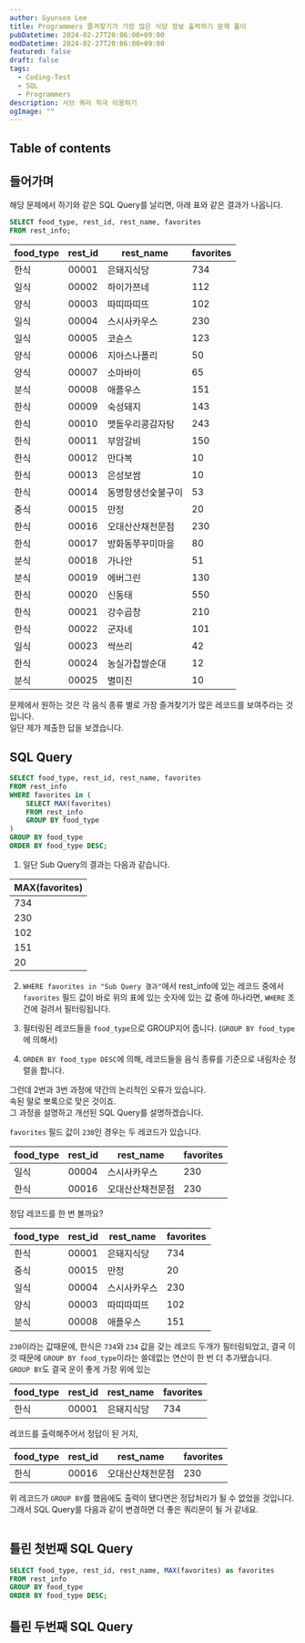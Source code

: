 ```yaml
---
author: Gyunseo Lee
title: Programmers 즐겨찾기가 가장 많은 식당 정보 출력하기 문제 풀이
pubDatetime: 2024-02-27T20:06:00+09:00
modDatetime: 2024-02-27T20:06:00+09:00
featured: false
draft: false
tags:
  - Coding-Test
  - SQL
  - Programmers
description: 서브 쿼리 적극 이용하기
ogImage: ""
---
```


## Table of contents

## 들어가며

해당 문제에서 하기와 같은 SQL Query를 날리면, 아래 표와 같은 결과가 나옵니다.

```sql
SELECT food_type, rest_id, rest_name, favorites
FROM rest_info;
```

| food_type | rest_id | rest_name          | favorites |
| --------- | ------- | ------------------ | --------- |
| 한식      | 00001   | 은돼지식당         | 734       |
| 일식      | 00002   | 하이가쯔네         | 112       |
| 양식      | 00003   | 따띠따띠뜨         | 102       |
| 일식      | 00004   | 스시사카우스       | 230       |
| 일식      | 00005   | 코슌스             | 123       |
| 양식      | 00006   | 지아스나폴리       | 50        |
| 양식      | 00007   | 소마바이           | 65        |
| 분식      | 00008   | 애플우스           | 151       |
| 한식      | 00009   | 숙성돼지           | 143       |
| 한식      | 00010   | 맷돌우리콩감자탕   | 243       |
| 한식      | 00011   | 부암갈비           | 150       |
| 한식      | 00012   | 만다복             | 10        |
| 한식      | 00013   | 은성보쌈           | 10        |
| 한식      | 00014   | 동명항생선숯불구이 | 53        |
| 중식      | 00015   | 만정               | 20        |
| 한식      | 00016   | 오대산산채전문점   | 230       |
| 한식      | 00017   | 방화동쭈꾸미마을   | 80        |
| 분식      | 00018   | 가나안             | 51        |
| 분식      | 00019   | 에버그린           | 130       |
| 한식      | 00020   | 신동태             | 550       |
| 한식      | 00021   | 강수곱창           | 210       |
| 한식      | 00022   | 군자네             | 101       |
| 일식      | 00023   | 싹쓰리             | 42        |
| 한식      | 00024   | 농실가찹쌀순대     | 12        |
| 분식      | 00025   | 별미진             | 10        |

문제에서 원하는 것은 각 음식 종류 별로 가장 즐겨찾기가 많은 레코드를 보여주라는 것입니다.  
일단 제가 제출한 답을 보겠습니다.

## SQL Query

```sql
SELECT food_type, rest_id, rest_name, favorites
FROM rest_info
WHERE favorites in (
    SELECT MAX(favorites)
    FROM rest_info
    GROUP BY food_type
)
GROUP BY food_type
ORDER BY food_type DESC;
```

1. 일단 Sub Query의 결과는 다음과 같습니다.

| MAX(favorites) |
| -------------- |
| 734            |
| 230            |
| 102            |
| 151            |
| 20             |

2. `WHERE favorites in "Sub Query 결과"`에서 rest_info에 있는 레코드 중에서 `favorites` 필드 값이 바로 위의 표에 있는 숫자에 있는 값 중에 하나라면, `WHERE` 조건에 걸려서 필터링됩니다.

3. 필터링된 레코드들을 `food_type`으로 GROUP지어 줍니다. (`GROUP BY food_type`에 의해서)

4. `ORDER BY food_type DESC`에 의해, 레코드들을 음식 종류를 기준으로 내림차순 정렬을 합니다.

그런데 2번과 3번 과정에 약간의 논리적인 오류가 있습니다.  
속된 말로 뽀록으로 맞은 것이죠.  
그 과정을 설명하고 개선된 SQL Query를 설명하겠습니다.

`favorites` 필드 값이 `230`인 경우는 두 레코드가 있습니다.

| food_type | rest_id | rest_name        | favorites |
| --------- | ------- | ---------------- | --------- |
| 일식      | 00004   | 스시사카우스     | 230       |
| 한식      | 00016   | 오대산산채전문점 | 230       |

정답 레코드를 한 번 볼까요?

| food_type | rest_id | rest_name    | favorites |
| --------- | ------- | ------------ | --------- |
| 한식      | 00001   | 은돼지식당   | 734       |
| 중식      | 00015   | 만정         | 20        |
| 일식      | 00004   | 스시사카우스 | 230       |
| 양식      | 00003   | 따띠따띠뜨   | 102       |
| 분식      | 00008   | 애플우스     | 151       |

`230`이라는 값때문에, 한식은 `734`와 `234` 값을 갖는 레코드 두개가 필터링되었고, 결국 이것 때문에 `GROUP BY food_type`이라는 쓸데없는 연산이 한 번 더 추가됐습니다.  
`GROUP BY`도 결국 운이 좋게 가장 위에 있는

| food_type | rest_id | rest_name  | favorites |
| --------- | ------- | ---------- | --------- |
| 한식      | 00001   | 은돼지식당 | 734       |

레코드를 출력해주어서 정답이 된 거지,

| food_type | rest_id | rest_name        | favorites |
| --------- | ------- | ---------------- | --------- |
| 한식      | 00016   | 오대산산채전문점 | 230       |

위 레코드가 `GROUP BY`를 했음에도 출력이 됐다면은 정답처리가 될 수 없었을 것입니다.
그래서 SQL Query를 다음과 같이 변경하면 더 좋은 쿼리문이 될 거 같네요.

```sql

```

## 틀린 첫번째 SQL Query

```sql
SELECT food_type, rest_id, rest_name, MAX(favorites) as favorites
FROM rest_info
GROUP BY food_type
ORDER BY food_type DESC;
```

## 틀린 두번째 SQL Query
